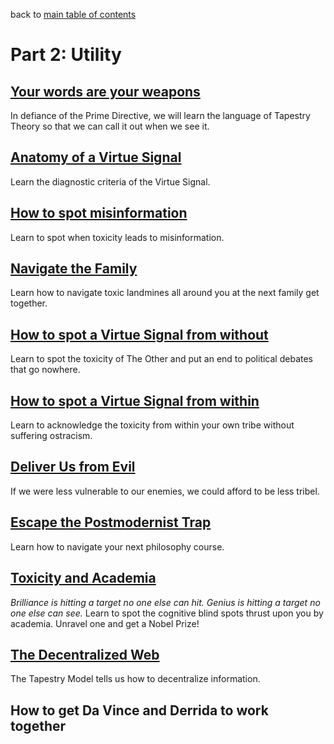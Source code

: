 back to [main table of contents](https://github.com/wds4/tribal-tapestry/blob/main/essays/bookJustification/README.md)

Part 2: Utility
=====

## [Your words are your weapons]()
In defiance of the Prime Directive, we will learn the language of Tapestry Theory so that we can call it out when we see it.

## [Anatomy of a Virtue Signal]()
Learn the diagnostic criteria of the Virtue Signal.

## [How to spot misinformation]()
Learn to spot when toxicity leads to misinformation.

## [Navigate the Family]()
Learn how to navigate toxic landmines all around you at the next family get together.

## [How to spot a Virtue Signal from without]()
Learn to spot the toxicity of The Other and put an end to political debates that go nowhere.

## [How to spot a Virtue Signal from within]()
Learn to acknowledge the toxicity from within your own tribe without suffering ostracism.

## [Deliver Us from Evil]()
If we were less vulnerable to our enemies, we could afford to be less tribel.

## [Escape the Postmodernist Trap]()
Learn how to navigate your next philosophy course.

## [Toxicity and Academia]()
*Brilliance is hitting a target no one else can hit. Genius is hitting a target no one else can see.* Learn to spot the cognitive blind spots thrust upon you by academia. Unravel one and get a Nobel Prize!

## [The Decentralized Web]()
The Tapestry Model tells us how to decentralize information.








## How to get Da Vince and Derrida to work together
